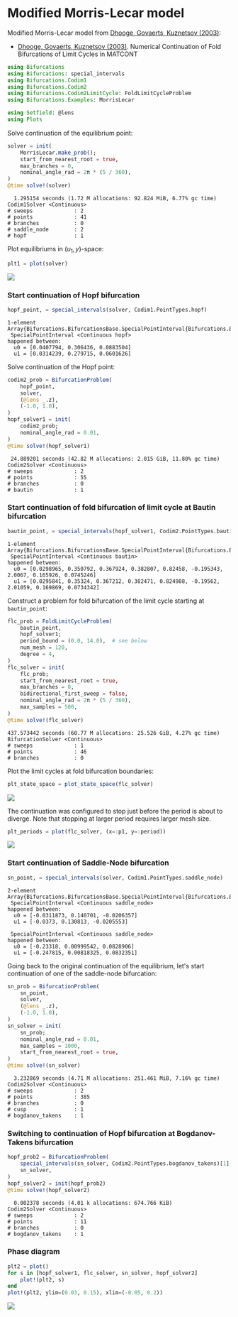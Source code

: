 
<a id='Modified-Morris-Lecar-model-1'></a>

# Modified Morris-Lecar model


Modified Morris-Lecar model from [Dhooge, Govaerts, Kuznetsov (2003)]:


  * [Dhooge, Govaerts, Kuznetsov (2003)]. Numerical Continuation of Fold Bifurcations of Limit Cycles in MATCONT


[Dhooge, Govaerts, Kuznetsov (2003)]: https://doi.org/10.1007/3-540-44860-8_72


```julia
using Bifurcations
using Bifurcations: special_intervals
using Bifurcations.Codim1
using Bifurcations.Codim2
using Bifurcations.Codim2LimitCycle: FoldLimitCycleProblem
using Bifurcations.Examples: MorrisLecar

using Setfield: @lens
using Plots
```


Solve continuation of the equilibrium point:


```julia
solver = init(
    MorrisLecar.make_prob();
    start_from_nearest_root = true,
    max_branches = 0,
    nominal_angle_rad = 2π * (5 / 360),
)
@time solve!(solver)
```

```
  1.295154 seconds (1.72 M allocations: 92.824 MiB, 6.77% gc time)
Codim1Solver <Continuous>
# sweeps             : 2
# points             : 41
# branches           : 0
# saddle_node        : 2
# hopf               : 1
```


Plot equilibriums in $(u_1, y)$-space:


```julia
plt1 = plot(solver)
```


![](morris_lecar-1.png)


<a id='Start-continuation-of-Hopf-bifurcation-1'></a>

### Start continuation of Hopf bifurcation


```julia
hopf_point, = special_intervals(solver, Codim1.PointTypes.hopf)
```

```
1-element Array{Bifurcations.BifurcationsBase.SpecialPointInterval{Bifurcations.BifurcationsBase.Continuous,Bifurcations.Codim1.PointTypes.PointType,StaticArrays.SArray{Tuple{3},Float64,1,3},StaticArrays.SArray{Tuple{2,3},Float64,2,6}},1}:
 SpecialPointInterval <Continuous hopf>
happened between:
  u0 = [0.0407794, 0.306436, 0.0883504]
  u1 = [0.0314239, 0.279715, 0.0601626]
```


Solve continuation of the Hopf point:


```julia
codim2_prob = BifurcationProblem(
    hopf_point,
    solver,
    (@lens _.z),
    (-1.0, 1.0),
)
hopf_solver1 = init(
    codim2_prob;
    nominal_angle_rad = 0.01,
)
@time solve!(hopf_solver1)
```

```
 24.889201 seconds (42.82 M allocations: 2.015 GiB, 11.80% gc time)
Codim2Solver <Continuous>
# sweeps             : 2
# points             : 55
# branches           : 0
# bautin             : 1
```


<a id='Start-continuation-of-fold-bifurcation-of-limit-cycle-at-Bautin-bifurcation-1'></a>

### Start continuation of fold bifurcation of limit cycle at Bautin bifurcation


```julia
bautin_point, = special_intervals(hopf_solver1, Codim2.PointTypes.bautin)
```

```
1-element Array{Bifurcations.BifurcationsBase.SpecialPointInterval{Bifurcations.BifurcationsBase.Continuous,Bifurcations.Codim2.PointTypes.PointType,StaticArrays.SArray{Tuple{9},Float64,1,9},StaticArrays.SArray{Tuple{8,9},Float64,2,72}},1}:
 SpecialPointInterval <Continuous bautin>
happened between:
  u0 = [0.0298965, 0.350792, 0.367924, 0.382807, 0.82458, -0.195343, 2.0067, 0.165926, 0.0745246]
  u1 = [0.0295841, 0.35324, 0.367212, 0.382471, 0.824988, -0.19562, 2.01059, 0.169869, 0.0734342]
```


Construct a problem for fold bifurcation of the limit cycle starting at `bautin_point`:


```julia
flc_prob = FoldLimitCycleProblem(
    bautin_point,
    hopf_solver1;
    period_bound = (0.0, 14.0),  # see below
    num_mesh = 120,
    degree = 4,
)
flc_solver = init(
    flc_prob;
    start_from_nearest_root = true,
    max_branches = 0,
    bidirectional_first_sweep = false,
    nominal_angle_rad = 2π * (5 / 360),
    max_samples = 500,
)
@time solve!(flc_solver)
```

```
437.573442 seconds (60.77 M allocations: 25.526 GiB, 4.27% gc time)
BifurcationSolver <Continuous>
# sweeps             : 1
# points             : 46
# branches           : 0
```


Plot the limit cycles at fold bifurcation boundaries:


```julia
plt_state_space = plot_state_space(flc_solver)
```


![](morris_lecar-state_space.png)


The continuation was configured to stop just before the period is about to diverge.  Note that stopping at larger period requires larger mesh size.


```julia
plt_periods = plot(flc_solver, (x=:p1, y=:period))
```


![](morris_lecar-periods.png)


<a id='Start-continuation-of-Saddle-Node-bifurcation-1'></a>

### Start continuation of Saddle-Node bifurcation


```julia
sn_point, = special_intervals(solver, Codim1.PointTypes.saddle_node)
```

```
2-element Array{Bifurcations.BifurcationsBase.SpecialPointInterval{Bifurcations.BifurcationsBase.Continuous,Bifurcations.Codim1.PointTypes.PointType,StaticArrays.SArray{Tuple{3},Float64,1,3},StaticArrays.SArray{Tuple{2,3},Float64,2,6}},1}:
 SpecialPointInterval <Continuous saddle_node>
happened between:
  u0 = [-0.0311873, 0.140701, -0.0206357]
  u1 = [-0.0373, 0.130813, -0.0205553]

 SpecialPointInterval <Continuous saddle_node>
happened between:
  u0 = [-0.23318, 0.00999542, 0.0828906]
  u1 = [-0.247815, 0.00818325, 0.0832351]
```


Going back to the original continuation of the equilibrium, let's start continuation of one of the saddle-node bifurcation:


```julia
sn_prob = BifurcationProblem(
    sn_point,
    solver,
    (@lens _.z),
    (-1.0, 1.0),
)
sn_solver = init(
    sn_prob;
    nominal_angle_rad = 0.01,
    max_samples = 1000,
    start_from_nearest_root = true,
)
@time solve!(sn_solver)
```

```
  3.232869 seconds (4.71 M allocations: 251.461 MiB, 7.16% gc time)
Codim2Solver <Continuous>
# sweeps             : 2
# points             : 385
# branches           : 0
# cusp               : 1
# bogdanov_takens    : 1
```


<a id='Switching-to-continuation-of-Hopf-bifurcation-at-Bogdanov-Takens-bifurcation-1'></a>

### Switching to continuation of Hopf bifurcation at Bogdanov-Takens bifurcation


```julia
hopf_prob2 = BifurcationProblem(
    special_intervals(sn_solver, Codim2.PointTypes.bogdanov_takens)[1],
    sn_solver,
)
hopf_solver2 = init(hopf_prob2)
@time solve!(hopf_solver2)
```

```
  0.002378 seconds (4.01 k allocations: 674.766 KiB)
Codim2Solver <Continuous>
# sweeps             : 2
# points             : 11
# branches           : 0
# bogdanov_takens    : 1
```


<a id='Phase-diagram-1'></a>

### Phase diagram


```julia
plt2 = plot()
for s in [hopf_solver1, flc_solver, sn_solver, hopf_solver2]
    plot!(plt2, s)
end
plot!(plt2, ylim=(0.03, 0.15), xlim=(-0.05, 0.2))
```


![](morris_lecar-2.png)

